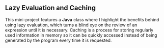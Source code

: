 ## Lazy Evaluation and Caching
This mini-project features a **Java** class where I highlight the benefits behind using lazy evaluation, which turns a blind eye on the review of an expression until it is necessary. Caching is a process for storing regularly used information in memory so it can be quickly accessed instead of being generated by the program every time it is requested.
